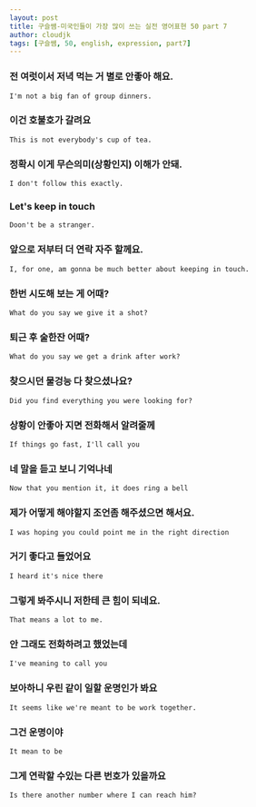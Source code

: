 ```yaml
---
layout: post
title: 구슬쌤-미국인들이 가장 많이 쓰는 실전 영어표현 50 part 7
author: cloudjk
tags: [구슬쌤, 50, english, expression, part7]
---
```

### 전 여럿이서 저녁 먹는 거 별로 안좋아 해요.

    I'm not a big fan of group dinners.

### 이건 호불호가 갈려요

    This is not everybody's cup of tea.
### 정확시 이게 무슨의미(상황인지) 이해가 안돼.

    I don't follow this exactly.

### Let's keep in touch

    Doon't be a stranger.

### 앞으로 저부터 더 연락 자주 할께요.

    I, for one, am gonna be much better about keeping in touch.

### 한번 시도해 보는 게 어때?

    What do you say we give it a shot?

### 퇴근 후 술한잔 어때?

    What do you say we get a drink after work?

### 찾으시던 물겅능 다 찾으셨나요?

    Did you find everything you were looking for?

### 상황이 안좋아 지면 전화해서 알려줄께

    If things go fast, I'll call you

### 네 말을 듣고 보니 기억나네

    Now that you mention it, it does ring a bell

### 제가 어떻게 해야할지 조언좀 해주셨으면 해서요.

    I was hoping you could point me in the right direction

### 거기 좋다고 들었어요

    I heard it's nice there

### 그렇게 봐주시니 저한테 큰 힘이 되네요.

    That means a lot to me.

### 안 그래도 전화하려고 했었는데

    I've meaning to call you

### 보아하니 우린 같이 일할 운명인가 봐요

    It seems like we're meant to be work together.

### 그건 운명이야

    It mean to be

### 그게 연락할 수있는 다른 번호가 있을까요

    Is there another number where I can reach him?